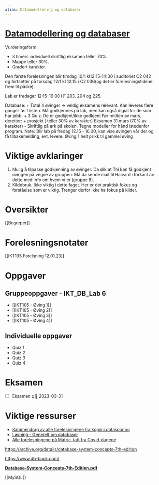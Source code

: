 ```yaml
---
alias: Datamodellering og databaser
---
```

# [Datamodellering og databaser](https://www.uia.no/studieplaner/topic/IKT105-G?year=2022) 

Vurderingsform:
- 3 timers individuell skriftlig eksamen teller 70%. 
- Mappe teller 30%. 
- Gradert karakter.

Den første forelesningen blir tirsdag 10/1 kl12:15-14:00 i auditoriet C2 042 og fortsetter på torsdag 12/1 kl 12:15 i C2 036(og det er forelesningstidene frem til påske). 

Lab er fredager 12:15-16:00 i F 203, 204 og 225.

Database: + Total 4 øvinger -> veldig eksamens relevant. Kan leveres flere ganger før fristen. Må godkjennes på lab, men kan også digial for de som har jobb. + 3 Quiz. De er godkjent/ikke godkjent Før midten av mars, deretter: + prosjekt ( teller 30% av karakter) Eksamen 31.mars (70% av karakter) - Skriftlig på ark på skolen. Tegne modeller for hånd istedenfor program. Note: Blir lab på fredag 12.15 - 16.00, kan vise øvingen vår der og få tilbakemelding, evt. levere. Øving 1 helt prikk til gammel øving

# Viktige avklaringer
1. Mulig å tilpasse godkjenning av øvinger. Da slik at Thi kan få godkjent øvingen på vegne av gruppen. Må da sende mail til Halvard i forkant av dette med info om hvem vi er (gruppe 6). 
2. Kildebruk. Ikke viktig i dette faget. Her er det praktisk fokus og forståelse som er viktig. Trenger derfor ikke ha fokus på kilder. 

# Oversikter
[[Begreper]]

# Forelesningsnotater
[[IKT105 Forelsning 12.01.23]]


# Oppgaver

## Gruppeoppgaver - IKT_DB_Lab 6

- [[IKT105 - Øving 1]]
- [[IKT105 - Øving 2]]
- [[IKT105 - Øving 3]]
- [[IKT105 - Øving 4]]

## Individuelle oppgaver
- Quiz 1
- Quiz 2
- Quiz 3
- Quiz 4

# Eksamen
- [ ] Eksamen ⏫ 📅 2023-03-31

# Viktige ressurser
- [Sammendrag av alle forelesningene fra kopimi.dataspor.no](https://kopimi.datapor.no/IKT105%20-%20Datamodellering%20og%20databaser/Sammendrag/)
- [Løsning - Generelt om databaser](https://grimstad.uia.no/perhh/phh/fag/edb/dt2800/l/db/db_1.htm)
- [Alle forelesningene på Matric, tatt fra Covid-dagene](https://grimstad.uia.no/perhh/phh/fag/edb/dt2800/f/k02/000.htm)

https://archive.org/details/database-system-concepts-7th-edition

https://www.db-book.com/

[**Database-System-Concepts-7th-Edition.pdf**](https://github.com/Sorosliu1029/Database-Systems/blob/master/Database-System-Concepts-7th-Edition.pdf)

[[MySQL]]
